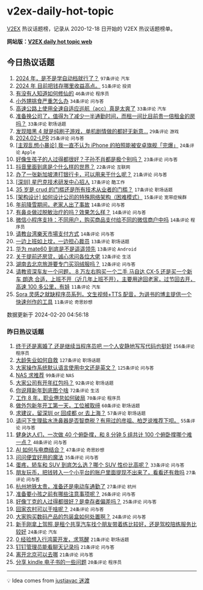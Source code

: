 # v2ex-daily-hot-topic

[V2EX](https://www.v2ex.com/) 热议话题榜，记录从 2020-12-18 日开始的 V2EX 热议话题榜单。

**网站版：[V2EX daily hot topic web](https://boojack.github.io/v2ex-daily-hot-topic-web/)**

## 今日热议话题

<!-- TODAY BEGIN -->

1. [2024 年，是不是学自动档就行了？](https://www.v2ex.com/t/1016734) `97条评论` `汽车`
1. [2024 年 目前把钱存哪里收益高点。](https://www.v2ex.com/t/1016722) `51条评论` `投资`
1. [有没有人知道如何修仙的](https://www.v2ex.com/t/1016775) `46条评论` `程序员`
1. [小外甥挑食严重怎么办](https://www.v2ex.com/t/1016704) `34条评论` `问与答`
1. [高速公路上使用全速自适应巡航（acc）真是太爽了](https://www.v2ex.com/t/1016739) `33条评论` `汽车`
1. [准备换公司了，值得为了减少一半通勤时间，而租一间比目前贵一倍租金的房吗？](https://www.v2ex.com/t/1016719) `33条评论` `职场话题`
1. [发现暗黑 4 就是纯刷子游戏，单机剧情做的都好无新意...](https://www.v2ex.com/t/1016706) `29条评论` `游戏`
1. [2024.02-LPR](https://www.v2ex.com/t/1016726) `25条评论` `问与答`
1. [[主观乱想小暴论] 我一直不认为 iPhone 的拍照能被安卓旗舰「完爆」](https://www.v2ex.com/t/1016755) `24条评论` `Apple`
1. [好像生孩子的人过得都很好？子孙不肖都是极个别吗？](https://www.v2ex.com/t/1016735) `23条评论` `问与答`
1. [抖音里面到底是个什么样的世界？](https://www.v2ex.com/t/1016752) `22条评论` `互联网`
1. [办了一张新加坡渣打银行卡，可以用来干什么呢？](https://www.v2ex.com/t/1016703) `21条评论` `问与答`
1. [[深圳] 星巴克技术研发中心招人](https://www.v2ex.com/t/1016766) `17条评论` `酷工作`
1. [35 岁是 crud 的门槛还是所有技术从业者的门槛？](https://www.v2ex.com/t/1016707) `17条评论` `职场话题`
1. [[架构设计] 如何设计公司的特殊网络架构（困难模式）](https://www.v2ex.com/t/1016751) `15条评论` `宽带症候群`
1. [年前降雪期间，老家人出了事故](https://www.v2ex.com/t/1016772) `14条评论` `问与答`
1. [有鼻炎做过脱敏治疗的吗？效果怎么样？](https://www.v2ex.com/t/1016713) `14条评论` `问与答`
1. [微信小程序支持：不同用户，购买商品支付给不同的微信商户中吗](https://www.v2ex.com/t/1016712) `14条评论` `程序员`
1. [请教台湾樂天市場支付方式](https://www.v2ex.com/t/1016705) `14条评论` `问与答`
1. [一边上班如上坟，一边担心裁员](https://www.v2ex.com/t/1016749) `13条评论` `职场话题`
1. [华为 mate60 到底是不是遥遥领先](https://www.v2ex.com/t/1016746) `13条评论` `Android`
1. [关于提前还房贷，诚心求问各位大佬](https://www.v2ex.com/t/1016783) `12条评论` `生活`
1. [湖南去北京旅游要专门买羽绒服吗？](https://www.v2ex.com/t/1016730) `12条评论` `问与答`
1. [请教资深车友一个问题， 8 万左右购买一个二手 马自达 CX-5 还是买一个新车 朗逸 合适，上班不开（近几年上班不开），主要用途回老家，过节回去开，高速 100 多公里，有娃](https://www.v2ex.com/t/1016793) `11条评论` `汽车`
1. [Sora 灵感之就缺程序员系列，文生视频+TTS 配音，为讲书的博主提供一个快速创作的工具](https://www.v2ex.com/t/1016716) `11条评论` `奇思妙想`

数据更新于 2024-02-20 04:56:18

<!-- TODAY END -->

### 昨日热议话题

<!-- YESTERDAY BEGIN -->

1. [终于还是离婚了 还是继续当程序员吧 一个人安静地写写代码也挺好](https://www.v2ex.com/t/1016487) `156条评论` `程序员`
1. [大龄失业如何自救](https://www.v2ex.com/t/1016391) `127条评论` `职场话题`
1. [大家操作系统默认语言使用中文还是英文？](https://www.v2ex.com/t/1016405) `125条评论` `问与答`
1. [NAS 求推荐](https://www.v2ex.com/t/1016490) `99条评论` `NAS`
1. [大家公司有开年红包吗？](https://www.v2ex.com/t/1016407) `92条评论` `职场话题`
1. [你说拜新年到底图个啥](https://www.v2ex.com/t/1016467) `72条评论` `生活`
1. [工作 8 年，职业倦怠如何破局](https://www.v2ex.com/t/1016579) `70条评论` `程序员`
1. [做外包新年开工第一天，工位被取缔](https://www.v2ex.com/t/1016412) `60条评论` `职场话题`
1. [求建议，留深圳 or 回成都 or 去上海？](https://www.v2ex.com/t/1016551) `57条评论` `职场话题`
1. [请问下生理盐水洗鼻器是否智商税？有用过的彦祖、柏芝说推荐下呗。](https://www.v2ex.com/t/1016560) `55条评论` `问与答`
1. [健身达人们，一次做 40 个俯卧撑，和 8 分钟 5 组共计 100 个俯卧撑哪个难一点？](https://www.v2ex.com/t/1016393) `48条评论` `问与答`
1. [AI 如何与电商结合？](https://www.v2ex.com/t/1016396) `47条评论` `奇思妙想`
1. [问问便宜好用的魔法](https://www.v2ex.com/t/1016431) `35条评论` `问与答`
1. [蛋疼，轿车和 SUV 到底怎么选？哪个 SUV 性价比高呢？](https://www.v2ex.com/t/1016592) `33条评论` `问与答`
1. [朋友玩币，把钱转入一个小平台的账户里面提现不出来了，看看还有救吗](https://www.v2ex.com/t/1016634) `27条评论` `问与答`
1. [杭州地铁太贵，准备还是电动车通勤了](https://www.v2ex.com/t/1016593) `27条评论` `杭州`
1. [准备要小孩之前有哪些注意事项呢？](https://www.v2ex.com/t/1016413) `26条评论` `问与答`
1. [好像丁克的人过得都很好？是幸存者偏差吗？](https://www.v2ex.com/t/1016649) `25条评论` `问与答`
1. [回家农村可以干啥呢？](https://www.v2ex.com/t/1016597) `24条评论` `问与答`
1. [大家购买数码产品的包装盒如何处置啊？](https://www.v2ex.com/t/1016508) `24条评论` `问与答`
1. [新手刚拿上驾照,是租个共享汽车找个朋友带着练比较好，还是驾校陪练服务比较好](https://www.v2ex.com/t/1016450) `24条评论` `汽车`
1. [0 经验想入行鸿蒙开发，求骂醒](https://www.v2ex.com/t/1016654) `21条评论` `职场话题`
1. [钉钉管理员能看聊天记录吗](https://www.v2ex.com/t/1016614) `21条评论` `问与答`
1. [离开北京可以去哪](https://www.v2ex.com/t/1016482) `21条评论` `问与答`
1. [分享 kindle 电子书的一些问题](https://www.v2ex.com/t/1016456) `20条评论` `程序员`

<!-- YESTERDAY END -->

---

💡 Idea comes from [justjavac 迷渡](https://github.com/justjavac/)
